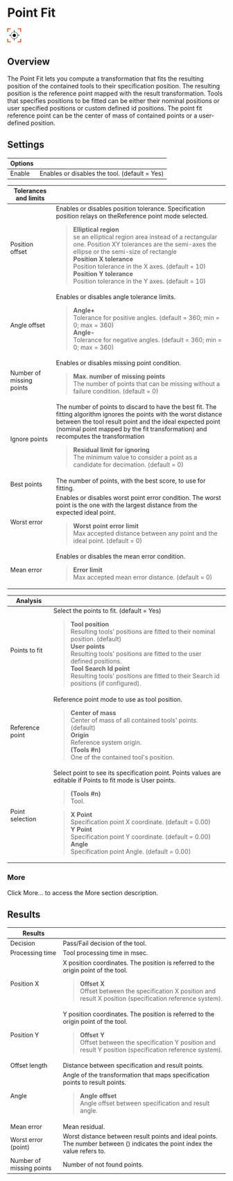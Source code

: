 Point Fit
=========

![](../../../img/x_Graphics/Tools/UvfStdToolsPointFit-0.png)

Overview
--------

The Point Fit lets you compute a transformation that fits the resulting position of the contained tools to their specification position. The resulting position is the reference point mapped with the result transformation. Tools that specifies positions to be fitted can be either their nominal positions or user specified positions or custom defined id positions. The point fit reference point can be the center of mass of contained points or a user-defined position.

Settings
--------

| Options | |
| --- | --- |
| Enable | Enables or disables the tool. (default = Yes) |

| Tolerances and limits | |
| --- | --- |
| Position offset | Enables or disables position tolerance. Specification position relays on theReference point mode selected.<blockquote> **Elliptical region**<br>se an elliptical region area instead of a rectangular one. Position XY tolerances are the semi-axes the ellipse or the semi-size of rectangle<br>  **Position X tolerance**<br>Position tolerance in the X axes. (default = 10)<br>  **Position Y tolerance**<br>Position tolerance in the Y axes. (default = 10)<br> </blockquote> |
| Angle offset | Enables or disables angle tolerance limits. <blockquote> **Angle+**<br>Tolerance for positive angles. (default = 360; min = 0; max = 360)<br>  **Angle-**<br>Tolerance for negative angles. (default = 360; min = 0; max = 360)<br> </blockquote> |
| Number of missing points | Enables or disables missing point condition.<blockquote> **Max. number of missing points**<br>The number of points that can be missing without a failure condition. (default = 0)<br> </blockquote> |
| Ignore points | The number of points to discard to have the best fit. The fitting algorithm ignores the points with the worst distance between the tool result point and the ideal expected point (nominal point mapped by the fit transformation) and recomputes the transformation<blockquote> **Residual limit for ignoring**<br>The minimum value to consider a point as a candidate for decimation. (default = 0)<br> </blockquote> |
| Best points | The number of points, with the best score, to use for fitting. |
| Worst error | Enables or disables worst point error condition. The worst point is the one with the largest distance from the expected ideal point.<blockquote> **Worst point error limit**<br>Max accepted distance between any point and the ideal point. (default = 0)<br> </blockquote> |
| Mean error | Enables or disables the mean error condition.<blockquote> **Error limit**<br>Max accepted mean error distance. (default = 0)<br> </blockquote> |

| Analysis | |
| --- | --- |
| Points to fit | Select the points to fit. (default = Yes)<blockquote> **Tool position**<br>Resulting tools' positions are fitted to their nominal position. (default)<br>  **User points**<br>Resulting tools' positions are fitted to the user defined positions.<br>  **Tool Search Id point**<br>Resulting tools' positions are fitted to their Search id positions (if configured).<br> </blockquote> |
| Reference point | Reference point mode to use as tool position.<blockquote> **Center of mass**<br>Center of mass of all contained tools' points. (default)<br>  **Origin**<br>Reference system origin.<br>  **(Tools #n)**<br>One of the contained tool's position.<br> </blockquote> |
| Point selection | Select point to see its specification point. Points values are editable if Points to fit mode is User points.<blockquote> **(Tools #n)**<br>Tool.<br> </blockquote><blockquote> **X Point**<br>Specification point X coordinate. (default = 0.00)<br>  **Y Point**<br>Specification point Y coordinate. (default = 0.00)<br>  **Angle**<br>Specification point Angle. (default = 0.00)<br> </blockquote> |

### More

Click More... to access the More section description.

Results
-------

| Results | |
| --- | --- |
| Decision | Pass/Fail decision of the tool. |
| Processing time | Tool processing time in msec. |
| Position X | X position coordinates. The position is referred to the origin point of the tool.<blockquote> **Offset X**<br>Offset between the specification X position and result X position (specification reference system).<br> </blockquote> |
| Position Y | Y position coordinates. The position is referred to the origin point of the tool.<blockquote> **Offset Y**<br>Offset between the specification Y position and result Y position (specification reference system).<br> </blockquote> |
| Offset length | Distance between specification and result points. |
| Angle | Angle of the transformation that maps specification points to result points.<blockquote> **Angle offset**<br>Angle offset between specification and result angle.<br> </blockquote> |
| Mean error | Mean residual. |
| Worst error (point) | Worst distance between result points and ideal points. The number between () indicates the point index the value refers to. |
| Number of missing points | Number of not found points. |


